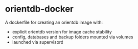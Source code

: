 orientdb-docker
===============

A dockerfile for creating an orientdb image with:

  - explicit orientdb version for image cache stability
  - config, databases and backup folders mounted via volumes
  - launched via supervisord
